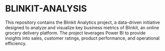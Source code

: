 # BLINKIT-ANALYSIS
This repository contains the Blinkit Analytics project, a data-driven initiative designed to analyze and visualize key business metrics of Blinkit, an online grocery delivery platform. The project leverages Power BI to provide insights into sales, customer ratings, product performance, and operational efficiency.

